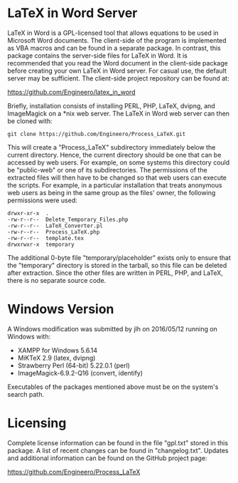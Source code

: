 # LaTeX in Word Server

LaTeX in Word is a GPL-licensed tool that allows equations to be used in
Microsoft Word documents. The client-side of the program is implemented as VBA
macros and can be found in a separate package. In contrast, this package
contains the server-side files for LaTeX in Word. It is recommended that you
read the Word document in the client-side package before creating your own
LaTeX in Word server. For casual use, the default server may be sufficient.
The client-side project repository can be found at:

<https://github.com/Engineero/latex_in_word>

Briefly, installation consists of installing PERL, PHP, LaTeX, dvipng, and
ImageMagick on a \*nix web server. The LaTeX in Word web server can then be
cloned with:

    git clone https://github.com/Engineero/Process_LaTeX.git

This will create a "Process\_LaTeX" subdirectory immediately below the current
directory. Hence, the current directory should be one that can be accessed by
web users. For example, on some systems this directory could be "public-web" or
one of its subdirectories. The permissions of the extracted files will then
have to be changed so that web users can execute the scripts. For example, in a
particular installation that treats anonymous web users as being in the same
group as the files' owner, the following permissions were used:

    drwxr-xr-x  .
    -rw-r--r--  Delete_Temporary_Files.php
    -rw-r--r--  LaTeX_Converter.pl
    -rw-r--r--  Process_LaTeX.php
    -rw-r--r--  template.tex
    drwxrwxr-x  temporary

The additional 0-byte file "temporary/placeholder" exists only to ensure that
the "temporary" directory is stored in the tarball, so this file can be deleted
after extraction. Since the other files are written in PERL, PHP, and LaTeX,
there is no separate source code.

# Windows Version

A Windows modification was submitted by jlh on 2016/05/12 running on Windows with:

* XAMPP for Windows 5.6.14
* MiKTeX 2.9                          (latex, dvipng)
* Strawberry Perl (64-bit) 5.22.0.1   (perl)
* ImageMagick-6.9.2-Q16               (convert, identify)

Executables of the packages mentioned above must be on the system's search path.

# Licensing

Complete license information can be found in the file "gpl.txt" stored in this
package. A list of recent changes can be found in "changelog.txt". Updates and
additional information can be found on the GitHub project page:

<https://github.com/Engineero/Process_LaTeX>

